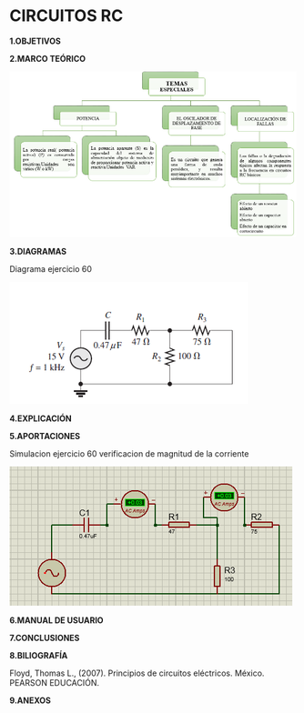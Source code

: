 #  CIRCUITOS RC
**1.OBJETIVOS**

**2.MARCO TEÓRICO**

![TEMA](https://github.com/Katherine01-Arevalo/INVESTIGACION-PARCIAL-2/blob/main/img/fallas.png)

**3.DIAGRAMAS**

Diagrama ejercicio 60 

![ciruito](https://github.com/Katherine01-Arevalo/INVESTIGACION-PARCIAL-2/blob/main/img/CIRCUITO.png)


**4.EXPLICACIÓN**

**5.APORTACIONES**

Simulacion ejercicio 60 verificacion de magnitud de la corriente 

![corriente](https://github.com/Katherine01-Arevalo/INVESTIGACION-PARCIAL-2/blob/main/img/60%20circuito.PNG)

**6.MANUAL DE USUARIO**

**7.CONCLUSIONES**

**8.BILIOGRAFÍA**

Floyd, Thomas L., (2007). Principios de circuitos eléctricos. México. PEARSON EDUCACIÓN.

**9.ANEXOS**

